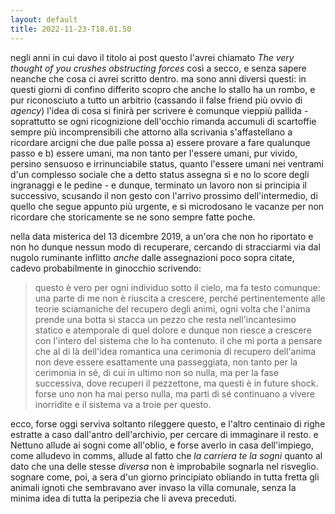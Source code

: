 ```yaml
---
layout: default
title: 2022-11-23-T18.01.50
---
```


negli anni in cui davo il titolo ai post questo l'avrei chiamato *The very thought of you crushes obstructing forces* così a secco, e senza sapere neanche che cosa ci avrei scritto dentro. ma sono anni diversi questi: in questi giorni di confino differito scopro che anche lo stallo ha un rombo, e pur riconosciuto a tutto un arbitrio (cassando il false friend più ovvio di *agency*) l'idea di cosa si finirà per scrivere è comunque vieppiù pallida - soprattutto se ogni ricognizione dell'occhio rimanda accumuli di scartoffie sempre più incomprensibili che attorno alla scrivania s'affastellano a ricordare arcigni che due palle possa a) essere provare a fare qualunque passo e b) essere umani, ma non tanto per l'essere umani, pur vivido, persino sensuoso e irrinunciabile status, quanto l'essere umani nei ventrami d'un complesso sociale che a detto status assegna sì e no lo score degli ingranaggi e le pedine - e dunque, terminato un lavoro non si principia il successivo, scusando il non gesto con l'arrivo prossimo dell'intermedio, di quello che segue appunto più urgente, e si microdosano le vacanze per non ricordare che storicamente se ne sono sempre fatte poche.

nella data misterica del 13 dicembre 2019, a un'ora che non ho riportato e non ho dunque nessun modo di recuperare, cercando di stracciarmi via dal nugolo ruminante inflitto *anche* dalle assegnazioni poco sopra citate, cadevo probabilmente in ginocchio scrivendo:

> questo è vero per ogni individuo sotto il cielo, ma fa testo comunque: una parte di me non è riuscita a crescere, perché pertinentemente alle teorie sciamaniche del recupero degli animi, ogni volta che l'anima prende una botta si stacca un pezzo che resta nell'incantesimo statico e atemporale di quel dolore e dunque non riesce a crescere con l'intero del sistema che lo ha contenuto. il che mi porta a pensare che al di là dell'idea romantica una cerimonia di recupero dell'anima non deve essere esattamente una passeggiata, non tanto per la cerimonia in sé, di cui in ultimo non so nulla, ma per la fase successiva, dove recuperi il pezzettone, ma questi è in future shock. forse uno non ha mai perso nulla, ma parti di sé continuano a vivere inorridite e il sistema va a troie per questo. 

ecco, forse oggi serviva soltanto rileggere questo, e l'altro centinaio di righe estratte a caso dall'antro dell'archivio, per cercare di immaginare il resto. e Nettuno allude ai sogni come all'oblio, e forse averlo in casa dell'impiego, come alludevo in comms, allude al fatto che *la carriera te la sogni* quanto al dato che una delle stesse *diversa* non è improbabile sognarla nel risveglio. sognare come, poi, a sera d'un giorno principiato obliando in tutta fretta gli animali ignoti che sembravano aver invaso la villa comunale, senza la minima idea di tutta la peripezia che li aveva preceduti.